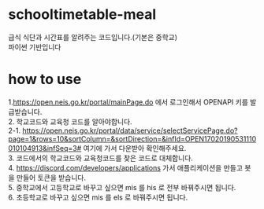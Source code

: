 # schooltimetable-meal
급식 식단과 시간표를 알려주는 코드입니다.(기본은 중학교)</br>
파이썬 기반입니다

# how to use
1.https://open.neis.go.kr/portal/mainPage.do 에서 로그인해서 OPENAPI 키를 발급받습니다. </br>
2. 학교코드와 교육청 코드를 알아야합니다.</br>
2-1. https://open.neis.go.kr/portal/data/service/selectServicePage.do?page=1&rows=10&sortColumn=&sortDirection=&infId=OPEN17020190531110010104913&infSeq=3# 여기에 가서 다운받아 확인해주세요.</br>
3. 코드에서의 학교코드와 교육청코드를 찾은 코드로 대체합니다.</br>
4. https://discord.com/developers/applications 가서 애플리케이션을 만들고 봇을 만들어 토큰을 받습니다.</br>
5. 중학교에서 고등학교로 바꾸고 싶으면 mis 를 his 로 전부 바꿔주시면 됩니다. </br>
6. 초등학교로 바꾸고 싶으면 mis 를 els 로 바꿔주시면 됩니다.
